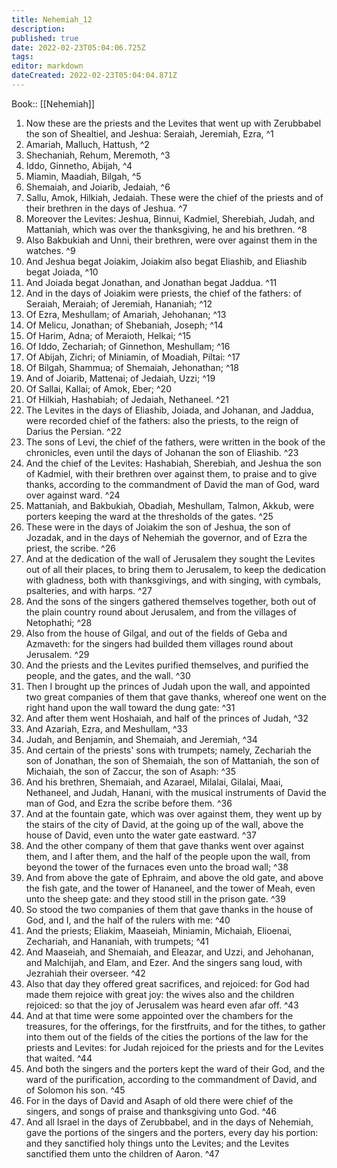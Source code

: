 ```yaml
---
title: Nehemiah_12
description: 
published: true
date: 2022-02-23T05:04:06.725Z
tags: 
editor: markdown
dateCreated: 2022-02-23T05:04:04.871Z
---
```


 Book:: [[Nehemiah]]
 1. Now these are the priests and the Levites that went up with Zerubbabel the son of Shealtiel, and Jeshua: Seraiah, Jeremiah, Ezra, ^1
 2. Amariah, Malluch, Hattush, ^2
 3. Shechaniah, Rehum, Meremoth, ^3
 4. Iddo, Ginnetho, Abijah, ^4
 5. Miamin, Maadiah, Bilgah, ^5
 6. Shemaiah, and Joiarib, Jedaiah, ^6
 7. Sallu, Amok, Hilkiah, Jedaiah. These were the chief of the priests and of their brethren in the days of Jeshua. ^7
 8. Moreover the Levites: Jeshua, Binnui, Kadmiel, Sherebiah, Judah, and Mattaniah, which was over the thanksgiving, he and his brethren. ^8
 9. Also Bakbukiah and Unni, their brethren, were over against them in the watches. ^9
 10. And Jeshua begat Joiakim, Joiakim also begat Eliashib, and Eliashib begat Joiada, ^10
 11. And Joiada begat Jonathan, and Jonathan begat Jaddua. ^11
 12. And in the days of Joiakim were priests, the chief of the fathers: of Seraiah, Meraiah; of Jeremiah, Hananiah; ^12
 13. Of Ezra, Meshullam; of Amariah, Jehohanan; ^13
 14. Of Melicu, Jonathan; of Shebaniah, Joseph; ^14
 15. Of Harim, Adna; of Meraioth, Helkai; ^15
 16. Of Iddo, Zechariah; of Ginnethon, Meshullam; ^16
 17. Of Abijah, Zichri; of Miniamin, of Moadiah, Piltai: ^17
 18. Of Bilgah, Shammua; of Shemaiah, Jehonathan; ^18
 19. And of Joiarib, Mattenai; of Jedaiah, Uzzi; ^19
 20. Of Sallai, Kallai; of Amok, Eber; ^20
 21. Of Hilkiah, Hashabiah; of Jedaiah, Nethaneel. ^21
 22. The Levites in the days of Eliashib, Joiada, and Johanan, and Jaddua, were recorded chief of the fathers: also the priests, to the reign of Darius the Persian. ^22
 23. The sons of Levi, the chief of the fathers, were written in the book of the chronicles, even until the days of Johanan the son of Eliashib. ^23
 24. And the chief of the Levites: Hashabiah, Sherebiah, and Jeshua the son of Kadmiel, with their brethren over against them, to praise and to give thanks, according to the commandment of David the man of God, ward over against ward. ^24
 25. Mattaniah, and Bakbukiah, Obadiah, Meshullam, Talmon, Akkub, were porters keeping the ward at the thresholds of the gates. ^25
 26. These were in the days of Joiakim the son of Jeshua, the son of Jozadak, and in the days of Nehemiah the governor, and of Ezra the priest, the scribe. ^26
 27. And at the dedication of the wall of Jerusalem they sought the Levites out of all their places, to bring them to Jerusalem, to keep the dedication with gladness, both with thanksgivings, and with singing, with cymbals, psalteries, and with harps. ^27
 28. And the sons of the singers gathered themselves together, both out of the plain country round about Jerusalem, and from the villages of Netophathi; ^28
 29. Also from the house of Gilgal, and out of the fields of Geba and Azmaveth: for the singers had builded them villages round about Jerusalem. ^29
 30. And the priests and the Levites purified themselves, and purified the people, and the gates, and the wall. ^30
 31. Then I brought up the princes of Judah upon the wall, and appointed two great companies of them that gave thanks, whereof one went on the right hand upon the wall toward the dung gate: ^31
 32. And after them went Hoshaiah, and half of the princes of Judah, ^32
 33. And Azariah, Ezra, and Meshullam, ^33
 34. Judah, and Benjamin, and Shemaiah, and Jeremiah, ^34
 35. And certain of the priests' sons with trumpets; namely, Zechariah the son of Jonathan, the son of Shemaiah, the son of Mattaniah, the son of Michaiah, the son of Zaccur, the son of Asaph: ^35
 36. And his brethren, Shemaiah, and Azarael, Milalai, Gilalai, Maai, Nethaneel, and Judah, Hanani, with the musical instruments of David the man of God, and Ezra the scribe before them. ^36
 37. And at the fountain gate, which was over against them, they went up by the stairs of the city of David, at the going up of the wall, above the house of David, even unto the water gate eastward. ^37
 38. And the other company of them that gave thanks went over against them, and I after them, and the half of the people upon the wall, from beyond the tower of the furnaces even unto the broad wall; ^38
 39. And from above the gate of Ephraim, and above the old gate, and above the fish gate, and the tower of Hananeel, and the tower of Meah, even unto the sheep gate: and they stood still in the prison gate. ^39
 40. So stood the two companies of them that gave thanks in the house of God, and I, and the half of the rulers with me: ^40
 41. And the priests; Eliakim, Maaseiah, Miniamin, Michaiah, Elioenai, Zechariah, and Hananiah, with trumpets; ^41
 42. And Maaseiah, and Shemaiah, and Eleazar, and Uzzi, and Jehohanan, and Malchijah, and Elam, and Ezer. And the singers sang loud, with Jezrahiah their overseer. ^42
 43. Also that day they offered great sacrifices, and rejoiced: for God had made them rejoice with great joy: the wives also and the children rejoiced: so that the joy of Jerusalem was heard even afar off. ^43
 44. And at that time were some appointed over the chambers for the treasures, for the offerings, for the firstfruits, and for the tithes, to gather into them out of the fields of the cities the portions of the law for the priests and Levites: for Judah rejoiced for the priests and for the Levites that waited. ^44
 45. And both the singers and the porters kept the ward of their God, and the ward of the purification, according to the commandment of David, and of Solomon his son. ^45
 46. For in the days of David and Asaph of old there were chief of the singers, and songs of praise and thanksgiving unto God. ^46
 47. And all Israel in the days of Zerubbabel, and in the days of Nehemiah, gave the portions of the singers and the porters, every day his portion: and they sanctified holy things unto the Levites; and the Levites sanctified them unto the children of Aaron. ^47
